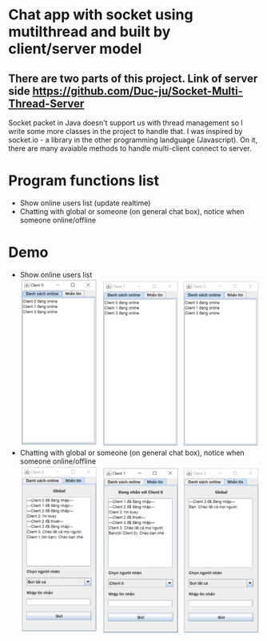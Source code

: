# Chat app with socket using mutilthread and built by client/server model
There are two parts of this project.
Link of server side https://github.com/Duc-ju/Socket-Multi-Thread-Server
-----
Socket packet in Java doesn't support us with thread management so I write some more classes in the project to handle that.
I was inspired by socket.io - a library in the other programming landguage (Javascript). On it, there are many avaiable methods to handle multi-client connect to server.
# Program functions list
 - Show online users list (update realtime)
 - Chatting with global or someone (on general chat box), notice when someone online/offline
# Demo
 - Show online users list
![Screenshot](/demo-image/1.PNG)
 - Chatting with global or someone (on general chat box), notice when someone online/offline
![Screenshot](/demo-image/2.PNG)
